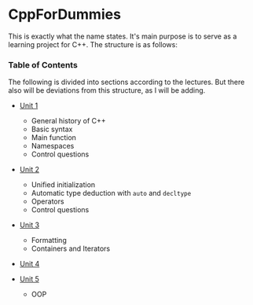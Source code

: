 # CppForDummies

This is exactly what the name states. It's main purpose is
to serve as a learning project for C++. The structure is as follows:

### Table of Contents
The following is divided into sections according to the lectures.
But there also will be deviations from this structure, as I will be adding.

- [Unit 1](unit_1/README.md)
    - General history of C++
    - Basic syntax
    - Main function
    - Namespaces
    - Control questions

- [Unit 2](unit_2/README.md)
    - Unified initialization
    - Automatic type deduction with `auto` and `decltype`
    - Operators
    - Control questions

- [Unit 3](unit_3/README.md)
    - Formatting
    - Containers and Iterators

- [Unit 4](unit_4/README.md)


- [Unit 5](unit_5/README.md)
    - OOP
